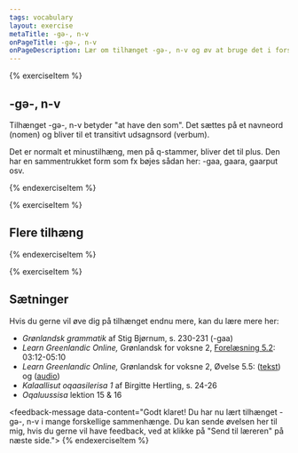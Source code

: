 ```yaml
---
tags: vocabulary
layout: exercise
metaTitle: -gə-, n-v
onPageTitle: -gə-, n-v
onPageDescription: Lær om tilhænget -gə-, n-v og øv at bruge det i forskellige sammenhænge
---
```


{% exerciseItem %}

## -gə-, n-v

Tilhænget -gə-, n-v betyder "at have den som". Det sættes på et navneord (nomen) og bliver til et transitivt udsagnsord (verbum).

Det er normalt et minustilhæng, men på q-stammer, bliver det til plus. Den har en sammentrukket form som fx bøjes sådan her: -gaa, gaara, gaarput osv.

<textarea-input data-label="Prøv at sætte -gə-, n-v på så mange ord som du kan komme i tanke om, og bøj ordene i de forskellige personendelser (fx: ataatagivaa, qimmerivara osv.)"></textarea-input>
<textarea-input data-label="Gentag ordene ovenfor, men bøj dem i den sammentrukkede form (fx: ataatagaa, qimmeraara osv.)"></textarea-input>
<textarea-input data-label="Bøj nu ordene i de forskellige udsagnsmåder du har lært (fx: ataatagalugu, qimmeriviuk osv.)"></textarea-input>
<feedback-message data-content="Jo flere ord du kan finde på, jo nemmere vil det blive at genkende tilhænget i forskellige sammenhænge."></feedback-message>
{% endexerciseItem %}

{% exerciseItem %}

## Flere tilhæng

<textarea-input data-label="Prøv at sætte -gə-, n-v sammen med flere tilhæng du kender. (Fx: ataataginngilara)"></textarea-input>
{% endexerciseItem %}

{% exerciseItem %}

## Sætninger

<textarea-input data-label="Lav forskellige sætninger, hvor du bruger -gə-, n-v"></textarea-input>

Hvis du gerne vil øve dig på tilhænget endnu mere, kan du lære mere her:

- _Grønlandsk grammatik_ af Stig Bjørnum, s. 230-231 (-gaa)
- _Learn Greenlandic Online,_ Grønlandsk for voksne 2, [Forelæsning 5.2](https://learngreenlandic.com/online/lg2/5.2/): 03:12-05:10
- _Learn Greenlandic Online,_ Grønlandsk for voksne 2, Øvelse 5.5: ([tekst](https://learngreenlandic.com/online/lg2/structure/5.5/t/)) og ([audio](https://learngreenlandic.com/online/lg2/structure/5.5/a/))
- _Kalaallisut oqaasilerisa 1_ af Birgitte Hertling, s. 24-26
- _Oqaluussisa_ lektion 15 & 16

<feedback-message data-content="Godt klaret! Du har nu lært tilhænget -gə-, n-v i mange forskellige sammenhænge. Du kan sende øvelsen her til mig, hvis du gerne vil have feedback, ved at klikke på "Send til læreren" på næste side."></feedback-message>
{% endexerciseItem %}

